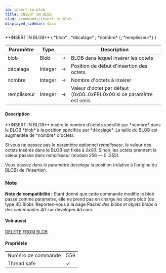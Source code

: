 ```yaml
---
id: insert-in-blob
title: INSERT IN BLOB
slug: /commands/insert-in-blob
displayed_sidebar: docs
---
```


<!--REF #_command_.INSERT IN BLOB.Syntax-->**INSERT IN BLOB** ( *blob* ; *décalage* ; *nombre* {; *remplisseur*} )<!-- END REF-->
<!--REF #_command_.INSERT IN BLOB.Params-->
| Paramètre | Type |  | Description |
| --- | --- | --- | --- |
| blob | Blob | &#8594;  | BLOB dans lequel insérer les octets |
| décalage | Integer | &#8594;  | Position de début d'insertion des octets |
| nombre | Integer | &#8594;  | Nombre d'octets à insérer |
| remplisseur | Integer | &#8594;  | Valeur d'octet par défaut (0x00..0xFF) 0x00 si ce paramètre est omis |

<!-- END REF-->

#### Description 

<!--REF #_command_.INSERT IN BLOB.Summary-->**INSERT IN BLOB** insère le nombre d'octets spécifié par *nombre* dans le BLOB *blob* à la position spécifiée par *décalage*.<!-- END REF--> La taille du BLOB est augmentée de *nombre* d'octets.

Si vous ne passez pas le paramètre optionnel *remplisseur*, la valeur des octets insérés dans le BLOB est fixée à *0x00*. Sinon, les octets prennent la valeur passée dans *remplisseur* (modulo 256 — 0..255).

Vous passez dans le paramètre *décalage* la position (relative à l'origine du BLOB) de l'insertion. 

### Note 

**Note de compatibilité :** Etant donné que cette commande modifie le blob passé comme paramètre, elle ne prend pas en charge les objets blob (de type 4D.Blob). Reportez-vous à la page *Passer des blobs et objets blobs à des commandes 4D* sur developer.4d.com.

#### Voir aussi 

[DELETE FROM BLOB](delete-from-blob.md)  

#### Propriétés

|  |  |
| --- | --- |
| Numéro de commande | 559 |
| Thread safe | &check; |


